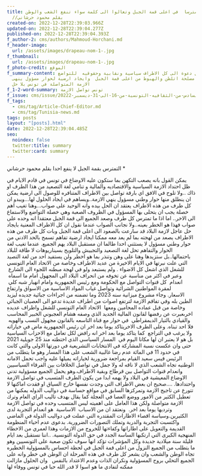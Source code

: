 ```yaml
---
title: كفى تمترسا  في اعلى قمة الجبل وتعالوا الى كلمة سواء تنفع الشعب والوطن
  //بقلم محمود حرشاني
created-on: 2022-12-28T22:39:03.966Z
updated-on: 2022-12-28T22:39:04.277Z
published-on: 2022-12-28T22:39:04.393Z
f_author-2: cms/authors/Mahmoud-Horchani.md
f_header-image:
  url: /assets/images/drapeau-nom-1-.jpg
f_thumbnail:
  url: /assets/images/drapeau-nom-1-.jpg
f_photo-credit: الموقع
f_summary-content: في المقال دعوة الى كل الاطراف سياسية ونقابية وحقوقيه  للتواضع
  امام مصلحة اتلطن والهبوط من اعلى قمة الجبل  وايجاد ارضية لحوار مسؤول ينهى
  الازمة المتواصلة في تونس بلا حل
f_1-2-word-summary: تونس تواصل الازمة
f_issue: cms/issue/العدد-السادس-من-الثقافيه-التونسية-من-16-الى-31-ديسمبر-20222.md
f_tags:
  - cms/tag/Article-Chief-Editor.md
  - cms/tag/Tunisia-news.md
tags: posts
layout: "[posts].html"
date: 2022-12-28T22:39:04.485Z
seo:
  noindex: false
  twitter:title: summary
  twitter:card: summary
---
```

التمترس بقمة الجبل لا ينفع احدا بقلم محمود حرشاني *

يمكن القول بانه يصعب التكهن بما ستكون عليه الاوضاع في تونس في قادم الايام في ظل احتداد الازمة السياسية والاقتصاديه والمالية و تنامي لغة التصعيد من هذا الطرف او ذاك ..ولا تلوح في الافق اي بارقة تواصل بين الاطراف المتنافره للوصول الى ارضية يمكن ان ينطلق منها حوار وطني مسؤول ينهي الازمة..ويساهم في ايجاد الحلول لها...ويبدو ان كل طرف من هذه الاطراف يعتقد ان الحل بيده وانه الوحيد على صواب...وهنا تغيب اهم خصلة يجب ان يتحلى بها المسؤول في الظروف الصعبة وهي خصلة التواضع والاستماع الى الاخر.. اما اذا ما تمترس كل طرف وصعد الجميع الى قمة الجبل معتقدا انه وحده على صواب فهذا هو الخطر بعينه..ولا نجانب الصواب عندما نقول ان كل الاطراف المعنية بايجاد حل عاجل لازمة البلاد قد سارعت بالصعود الى اعلى قمة الجبل وبات كل طرف من هذه الاطراف يصعد من لهجته بما لم يعد معه ممكنا ايجاد ارضية تفاهم تسمح بالحد الادني من حوار وطني مسؤول لا يستثني احدا طالما ان مستقبل البلاد يهم الجميع. عندما تغيب لغة الحوار والتفاهم تحل لغة التصعيد والتجييش والتلويح بسيناريوهات لا طاقة للبلاد باحتمالها..بل ستزيدها وهنا على وهن وتنذر بما هو اخطر ولن يستفيد احد من لغة التصيد التي علت نبرتها في الايام الاخيرة من عديد الاطراف وخاصة من الاتحاد العام التونسي للشغل الذي اشعل كل الاضواء . ولم يستبعد ولو في لهجة مبطنه اللجوء الى الشارع  وعبر في اكثر من مناسبة عن تخوفه من انحراف البلاد الى المجهول امام ما اسماه  انعدام  كل قنوات التواصل مع الحكومة ومع رئيس الجمهورية وامام انهيار شبه كلي  لمقرة المواطنين الشرائية وتواصل غياب المواد الاساسية من الاسواق وارتفاع الاسعار. وجاء مشروع ميزانية سنه 2023 وما تضمنه من اجراءات جبائية جديده ليزيد الطين بله وفي تفاقم الازمة لترتفع اصوات من اطراف عديدة تدعو الى العصيان الجبائي وخاصة من قبل عماده المحامين ومعها  الاتحاد العام التونسي للشغل واطراف عديده اخرىعبرت عن رفضها لقانون المالية الجديد الذي وصفه هشام العجبوني الخبير المحاسب والقيادي بالتيار الديمقراطي  في حوار مع قناة التاسعه بالقانون مجهول النسب والهويه  فلا احد تبناه. وعلى الطرف الاخريتاكد يوما بعد اخر ان رئيس الجمهورية ماض في خياراته ولا يرغب في التراجع  كما يتاكد يوما بعد اخر انه رافض لكل تعامل مع الاحزاب السياسية بل هو لا يعتبر ان لها مكانا اليوم في  المسار السياسي الذي اختطته منذ 25 جويلية 2021 حتى وان عكست نسبة المشاركة في الانتخابات التشريعية في دورتها الاولى والتي كانت في حدود 11 في المائة عدم رضا غالبية الشعب على هذا المسار وهو ما يتطلب من الرئيس قيس سعيد القيام بمراجعة ضرورية لخياراته يميلها عليه واجب تحمل الامانه الوطنيه تجاه الشعب الذي لا ناقه له ولا جمل في تواصل الخلافات بين الفرقاء السياسيين وانعدام قنوات التواصل بين قرطاج وبقية الاطراف.وهو يحمل الجميع مسؤولية تدني الاوضاع المعيشية في البلاد ولا يهمه ابدا من يكون الطرف المتسبب في تواصل الازمة واحتدادها. ....صحيح ان بعض الاطراف التي وجدت نفسها خارج السياق او فقدت اماكنها لا تتورع عن تاجيج الازمة وتمركزها السابق في مواقع حساسة في دواليب الدوله يمكنها من تعطيل الكثير من الامور ووضع العصا في العجلة كما يقال بهدف تاليب الراي العام وترك الازمة متواصلة ولكن هذا العامل على اهميته ليس المتسبب وحده في تواصل الازمة وترديها يوما بعد اخر.
 ونعتقد ان من الاسباب  الاساسية  هو انعدام التجربة لدى الكثيرين.وسياسة اقصاء الاطارات المقتدره التي عملت في دواليب الدولة في الماضي واكتسبت التجربة والدربة وتملك التصورات الضرورية. بدعوى عدم احياء المنظومة القديمة والتعويل على اطاراتها وكفاءتها للخروج من الازمات وهذا لعمري من الاخطاء المنهجية الكبرى التي ارتكبها الساسة الجدد في حق الدولة التونسية. ..اننا نستقبل بعد ايام قليلة سنة ميلادية جديدة وكل المؤشرات تؤكد انها سوف تكون صعبة على التونسيين وهو ما يتطلب من الجميع النزول من اعلى قمة الجبل في لحظة احساس بالمسؤولية الخطيره تجاه الوطن والشعب وان يشعر كل طرف في هذه المرحلة ان الوطن في خطر وانه على الجميع التحلي بروح المسؤولية ونكران الذات وعدم الاعتداد بالنفس   وان الحلول مازالت ممكنه لتفادي ما هو اسوا لا قدر الله حبا في تونس ووفاء لها
